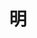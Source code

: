 ---
layout: default
title: 明
subtitle: 
parent: 汉代之后
nav_order: 5
level: 2
has_children: true
zh_cn: 标志定义
---